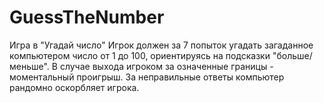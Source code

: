 # GuessTheNumber
Игра в "Угадай число"
Игрок должен за 7 попыток угадать загаданное компьютером число от 1 до 100, ориентируясь на подсказки "больше/меньше".
В случае выхода игроком за означенные границы - моментальный проигрыш.
За неправильные ответы компьютер рандомно оскорбляет игрока.

